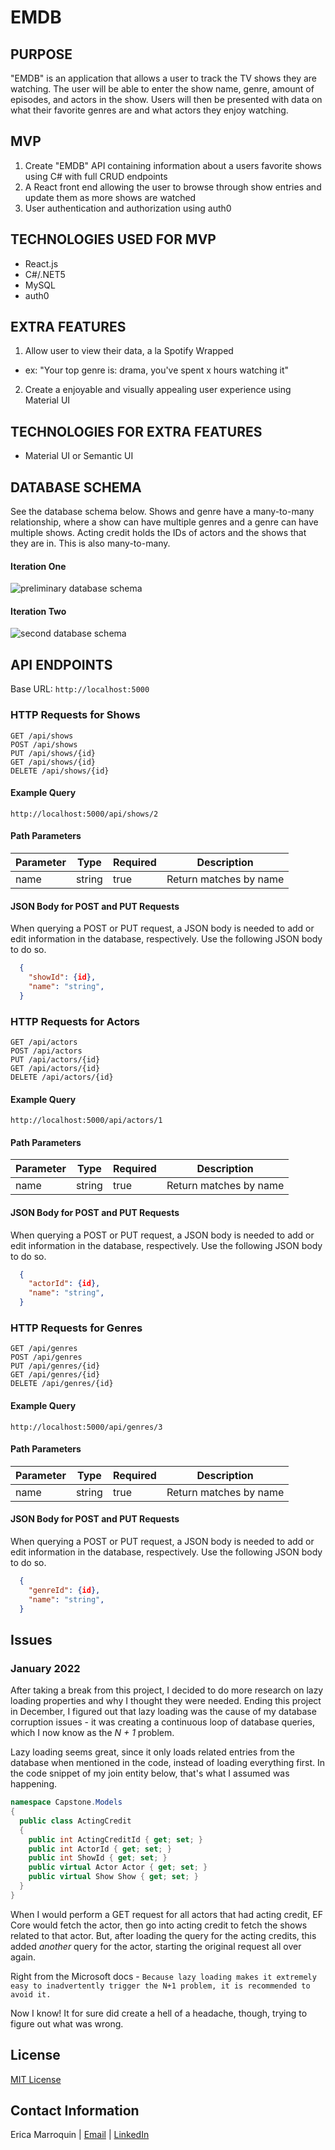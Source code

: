 # EMDB

## PURPOSE

"EMDB" is an application that allows a user to track the TV shows they are watching. The user will be able to enter the show name, genre, amount of episodes, and actors in the show. Users will then be presented with data on what their favorite genres are and what actors they enjoy watching. 

## MVP

1. Create "EMDB" API containing information about a users favorite shows using C# with full CRUD endpoints
2. A React front end allowing the user to browse through show entries and update them as more shows are watched
3. User authentication and authorization using auth0

## TECHNOLOGIES USED FOR MVP

- React.js
- C#/.NET5
- MySQL
- auth0

## EXTRA FEATURES

1. Allow user to view their data, a la Spotify Wrapped
  - ex: "Your top genre is: drama, you've spent x hours watching it"
2. Create a enjoyable and visually appealing user experience using Material UI

## TECHNOLOGIES FOR EXTRA FEATURES

- Material UI or Semantic UI


## DATABASE SCHEMA

See the database schema below. Shows and genre have a many-to-many relationship, where a show can have multiple genres and a genre can have multiple shows. Acting credit holds the IDs of actors and the shows that they are in. This is also many-to-many.

#### Iteration One

![preliminary database schema](https://github.com/ericamarroquin/capstone/blob/main/img/prelim_show_database.png?raw=true)

#### Iteration Two

![second database schema](https://github.com/ericamarroquin/capstone/blob/main/img/second_show_database.png?raw=true)

## API ENDPOINTS

Base URL: `http://localhost:5000`

### HTTP Requests for Shows

```
GET /api/shows
POST /api/shows
PUT /api/shows/{id}
GET /api/shows/{id}
DELETE /api/shows/{id}
```

#### Example Query

```
http://localhost:5000/api/shows/2
```

#### Path Parameters
|  Parameter   | Type   | Required | Description                     |
|  ----------- | ------ | -------- | ------------------------------- |
| name         | string | true     | Return matches by name          |

#### JSON Body for POST and PUT Requests
When querying a POST or PUT request, a JSON body is needed to add or edit information in the database, respectively. Use the following JSON body to do so.

```json
  {
    "showId": {id},
    "name": "string",
  }
```

### HTTP Requests for Actors

```
GET /api/actors
POST /api/actors
PUT /api/actors/{id}
GET /api/actors/{id}
DELETE /api/actors/{id}
```

#### Example Query

```
http://localhost:5000/api/actors/1
```

#### Path Parameters
|  Parameter   | Type   | Required | Description                     |
|  ----------- | ------ | -------- | ------------------------------- |
| name         | string | true     | Return matches by name          |

#### JSON Body for POST and PUT Requests
When querying a POST or PUT request, a JSON body is needed to add or edit information in the database, respectively. Use the following JSON body to do so.

```json
  {
    "actorId": {id},
    "name": "string",
  }
```

### HTTP Requests for Genres

```
GET /api/genres
POST /api/genres
PUT /api/genres/{id}
GET /api/genres/{id}
DELETE /api/genres/{id}
```

#### Example Query

```
http://localhost:5000/api/genres/3
```

#### Path Parameters
|  Parameter   | Type   | Required | Description                     |
|  ----------- | ------ | -------- | ------------------------------- |
| name         | string | true     | Return matches by name          |

#### JSON Body for POST and PUT Requests
When querying a POST or PUT request, a JSON body is needed to add or edit information in the database, respectively. Use the following JSON body to do so.

```json
  {
    "genreId": {id},
    "name": "string",
  }
```

## Issues

### January 2022

After taking a break from this project, I decided to do more research on lazy loading properties and why I thought they were needed. Ending this project in December, I figured out that lazy loading was the cause of my database corruption issues - it was creating a continuous loop of database queries, which I now know as the *N + 1* problem.

Lazy loading seems great, since it only loads related entries from the database when mentioned in the code, instead of loading everything first. In the code snippet of my join entity below, that's what I assumed was happening.

```cs
namespace Capstone.Models
{
  public class ActingCredit
  {
    public int ActingCreditId { get; set; }
    public int ActorId { get; set; }
    public int ShowId { get; set; }
    public virtual Actor Actor { get; set; }
    public virtual Show Show { get; set; }
  }
}
```

When I would perform a GET request for all actors that had acting credit, EF Core would fetch the actor, then go into acting credit to fetch the shows related to that actor. But, after loading the query for the acting credits, this added *another* query for the actor, starting the original request all over again. 

Right from the Microsoft docs - `Because lazy loading makes it extremely easy to inadvertently trigger the N+1 problem, it is recommended to avoid it.` 

Now I know! It for sure did create a hell of a headache, though, trying to figure out what was wrong.


## License

[MIT License](https://opensource.org/licenses/MIT)

## Contact Information

Erica Marroquin | [Email](mailto:ericamarroquin03@gmail.com) | [LinkedIn](https://www.linkedin.com/in/erica-marroquin/)